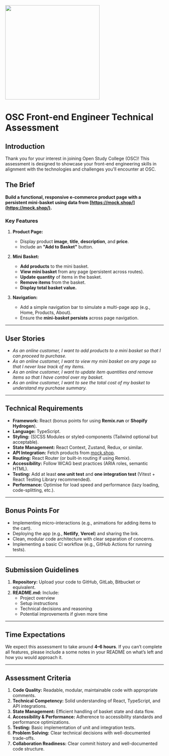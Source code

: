 <img src="https://user-images.githubusercontent.com/1517907/231233022-7eeda0e4-c61f-4ba3-8e73-643f8b24abc6.jpg" width="300">

# OSC Front-end Engineer Technical Assessment

## Introduction

Thank you for your interest in joining Open Study College (OSC)! This assessment is designed to showcase your front-end engineering skills in alignment with the technologies and challenges you'll encounter at OSC.

## The Brief

**Build a functional, responsive e-commerce product page with a persistent mini-basket using data from [https://mock.shop/](https://mock.shop/).**

### Key Features

1. **Product Page:**
   - Display product **image**, **title**, **description**, and **price**.
   - Include an **"Add to Basket"** button.

2. **Mini Basket:**
   - **Add products** to the mini basket.
   - **View mini basket** from any page (persistent across routes).
   - **Update quantity** of items in the basket.
   - **Remove items** from the basket.
   - **Display total basket value.**

3. **Navigation:**
   - Add a simple navigation bar to simulate a multi-page app (e.g., Home, Products, About).
   - Ensure the **mini-basket persists** across page navigation.

---

## User Stories

- *As an online customer, I want to add products to a mini basket so that I can proceed to purchase.*
- *As an online customer, I want to view my mini basket on any page so that I never lose track of my items.*
- *As an online customer, I want to update item quantities and remove items so that I have control over my basket.*
- *As an online customer, I want to see the total cost of my basket to understand my purchase summary.*

---

## Technical Requirements

- **Framework:** React (bonus points for using **Remix.run** or **Shopify Hydrogen**).
- **Language:** TypeScript.
- **Styling:** (S)CSS Modules or styled-components (Tailwind optional but acceptable).
- **State Management:** React Context, Zustand, Redux, or similar.
- **API Integration:** Fetch products from [mock.shop](https://mock.shop/).
- **Routing:** React Router (or built-in routing if using Remix).
- **Accessibility:** Follow WCAG best practices (ARIA roles, semantic HTML).
- **Testing:** Add at least **one unit test** and **one integration test** (Vitest + React Testing Library recommended).
- **Performance:** Optimise for load speed and performance (lazy loading, code-splitting, etc.).

---

## Bonus Points For

- Implementing micro-interactions (e.g., animations for adding items to the cart).
- Deploying the app (e.g., **Netlify**, **Vercel**) and sharing the link.
- Clean, modular code architecture with clear separation of concerns.
- Implementing a basic CI workflow (e.g., GitHub Actions for running tests).

---

## Submission Guidelines

1. **Repository:** Upload your code to GitHub, GitLab, Bitbucket or equivalent.
2. **README.md:** Include:
   - Project overview
   - Setup instructions
   - Technical decisions and reasoning
   - Potential improvements if given more time

---

## Time Expectations

We expect this assessment to take around **4–6 hours**. If you can’t complete all features, please include a some notes in your README on what’s left and how you would approach it.

---

## Assessment Criteria

1. **Code Quality:** Readable, modular, maintainable code with appropriate comments.
2. **Technical Competency:** Solid understanding of React, TypeScript, and API integrations.
3. **State Management:** Efficient handling of basket state and data flow.
4. **Accessibility & Performance:** Adherence to accessibility standards and performance optimizations.
5. **Testing:** Basic implementation of unit and integration tests.
6. **Problem Solving:** Clear technical decisions with well-documented trade-offs.
7. **Collaboration Readiness:** Clear commit history and well-documented code structure.



